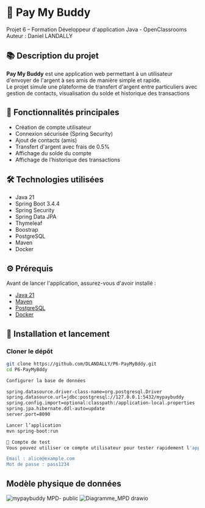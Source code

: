 # 💸 Pay My Buddy

Projet 6 – Formation Développeur d'application Java - OpenClassrooms  
Auteur : Daniel LANDALLY

## 📚 Description du projet

**Pay My Buddy** est une application web permettant à un utilisateur d'envoyer de l'argent à ses amis de manière simple et rapide.  
Le projet simule une plateforme de transfert d'argent entre particuliers avec gestion de contacts, visualisation du solde et historique des transactions

## 🎯 Fonctionnalités principales

- Création de compte utilisateur
- Connexion sécurisée (Spring Security)
- Ajout de contacts (amis)
- Transfert d'argent avec frais de 0.5%
- Affichage du solde du compte
- Affichage de l’historique des transactions

## 🛠️ Technologies utilisées

- Java 21
- Spring Boot 3.4.4  
- Spring Security  
- Spring Data JPA  
- Thymeleaf
- Boostrap  
- PostgreSQL  
- Maven
- Docker

## ⚙️ Prérequis

Avant de lancer l'application, assurez-vous d'avoir installé :

- [Java 21](https://www.oracle.com/java/technologies/javase/jdk21-archive-downloads.html)
- [Maven](https://maven.apache.org/)
- [PostgreSQL](https://www.postgresql.org/download/)
- [Docker](https://www.docker.com/)

## 💾 Installation et lancement

### Cloner le dépôt

```bash
git clone https://github.com/DLANDALLY/P6-PayMyBddy.git
cd P6-PayMyBddy

Configurer la base de données

spring.datasource.driver-class-name=org.postgresql.Driver
spring.datasource.url=jdbc:postgresql://127.0.0.1:5432/mypaybuddy
spring.config.import=optional:classpath:/application-local.properties
spring.jpa.hibernate.ddl-auto=update
server.port=8090

Lancer l’application
mvn spring-boot:run

👥 Compte de test
Vous pouvez utiliser ce compte utilisateur pour tester rapidement l'application :

Email : alice@example.com
Mot de passe : pass1234

```

## Modèle physique de données

![mypaybuddy MPD- public](https://github.com/user-attachments/assets/22d814bf-51d6-400a-8df5-2df1c027f698)
![Diagramme_MPD drawio](https://github.com/user-attachments/assets/e0665627-ce95-47ac-8590-a6a884305c6f)

